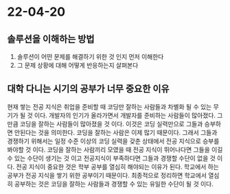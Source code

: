 # 22-04-20

## 솔루션을 이해하는 방법
1. 솔루션이 어떤 문제를 해결하기 위한 것 인지 먼저 이해한다
2. 그 문제 상황에 대해 어떻게 반응하는지 살펴본다

## 대학 다니는 시기의 공부가 너무 중요한 이유
현재 쌓는 전공 지식은 취업을 준비할 때 코딩만 잘하는 사람들과 차별화 될 수 있는 무기가 될 것 이다. 개발자의 인기가 올라가면서 개발자를 준비하는 사람들이 많아졌다. 그 만큼 코딩을 잘하는 사람들이 많아졌을 것 이다. 이것은 코딩 실력만으로 그들과 승부하면 안된다는 것을 의미한다. 코딩을 잘하는 사람은 이제 많기 때문이다. 그래서 그들과 경쟁하기 위해서는 일정 수준 이상의 코딩 실력을 갖춘 상태에서 전공 지식으로 승부를 봐야할 것 이다. 코딩을 잘하는 사람끼리 모였을 때 전공 지식이 뛰어나다면 그들을 이길 수 있는 수단이 생기는 것 이고 전공지식이 부족하다면 그들과 경쟁할 수단이 없을 것 이다. 전공 지식이 중요한 것은 학부 공부를 열심히 해야되는 이유가 된다. 학교에서 하는 공부가 전공 지식을 쌓기 위한 공부이기 때문이다. 최종적으로 정리하면 학교에서 열심히 공부하는 것은 코딩을 잘하는 사람들과 경쟁할 수 있는 유일한 수단이 될 것 이다.